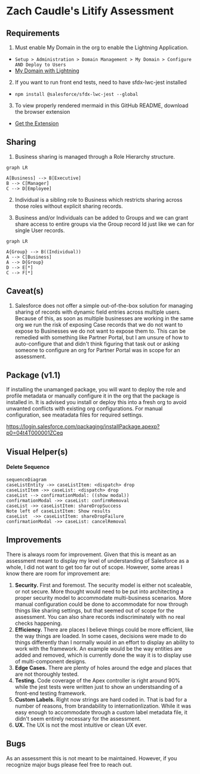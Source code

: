# Zach Caudle's Litify Assessment

## Requirements

1. Must enable My Domain in the org to enable the Lightning Application.
 * `Setup > Administration > Domain Management > My Domain > Configure AND Deploy to Users`
 * [My Domain with Lightning](https://developer.salesforce.com/docs/atlas.en-us.lightning.meta/lightning/intro_reqs_my_domain.htm)
 
2. If you want to run front end tests, need to have sfdx-lwc-jest installed
 * `npm install @salesforce/sfdx-lwc-jest --global`
3. To view properly rendered mermaid in this GitHub README, download the browser extension
 * [Get the Extension](https://chrome.google.com/webstore/detail/github-%20-mermaid/goiiopgdnkogdbjmncgedmgpoajilohe?hl=en)

## Sharing

1. Business sharing is managed through a Role Hierarchy structure.

```mermaid
graph LR

A[Business] --> B[Executive]
B --> C[Manager]
C --> D[Employee]
```

2. Individual is a sibling role to Business which restricts sharing across those roles without explicit sharing records.
  
3. Business and/or Individuals can be added to Groups and we can grant share access to entire groups via the Group record Id just like we can for single User records.

```mermaid
graph LR 

A{Group} --> B((Individual))
A --> C[Business]
A --> D{Group}
D --> E[*]
C --> F[*]
```

## Caveat(s) 

1. Salesforce does not offer a simple out-of-the-box solution for managing sharing of records with dynamic field entries across multiple users. Because of this, as soon as multiple businesses are working in the same org we run the risk of exposing Case records that we do not want to expose to Businesses we do not want to expose them to. This can be remedied with something like Partner Portal, but I am unsure of how to auto-configure that and didn't think figuring that task out or asking someone to configure an org for Partner Portal was in scope for an assessment.

## Package (v1.1)

If installing the unamanged package, you will want to deploy the role and profile metadata or manually configure it in the org that the package is installed in. It is advised you install or deploy this into a fresh org to avoid unwanted conflicts with existing org configurations. For manual configuration, see meatadata files for required settings.

https://login.salesforce.com/packaging/installPackage.apexp?p0=04t4T000001ZCeq

## Visual Helper(s)

#### Delete Sequence

```mermaid
sequenceDiagram
caseListEntity ->> caseListItem: <dispatch> drop
caseListItem ->> caseList: <dispatch> drop
caseList --> confirmationModal: ((show modal))
confirmationModal ->> caseList: confirmRemoval
caseList ->> caseListItem: shareDropSuccess
Note left of caseListItem: Show results
caseList  ->> caseListItem: shareDropFailure
confirmationModal ->> caseList: cancelRemoval
```

## Improvements
There is always room for improvement. Given that this is meant as an assessment meant to display my level of understanding of Salesforce as a whole, I did not want to get too far out of scope. However, some areas I know there are room for improvement are:

1. __Security.__ First and foremost. The security model is either not scaleable, or not secure. More thought would need to be put into architecting a proper security model to accommodate multi-business scenarios. More manual configuration could be done to accommodate for now through things like sharing settings, but that seemed out of scope for the assessment. You can also share records indiscriminately with no real checks happening. 
2. __Efficiency.__ There are places I believe things could be more efficient, like the way things are loaded. In some cases, decisions were made to do things differently than I normally would in an effort to display an ability to work with the framework. An example would be the way entities are added and removed, which is currently done the way it is to display use of multi-component designs.
3. __Edge Cases.__ There are plenty of holes around the edge and places that are not thoroughly tested.
4. __Testing.__ Code coverage of the Apex controller is right around 90% while the jest tests were written just to show an understsanding of a front-end testing framework.
5. __Custom Labels.__ Right now strings are hard coded in. That is bad for a number of reasons, from brandability to internationlization. While it was easy enough to accommodate through a custom label metadata file, it didn't seem entirely necessary for the assessment.
6. __UX.__ The UX is not the most intuitive or clean UX ever.

## Bugs
As an assessment this is not meant to be maintained. However, if you recognize major bugs please feel free to reach out.